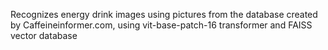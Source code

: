 Recognizes energy drink images using pictures from the database created by Caffeineinformer.com, using vit-base-patch-16 transformer and FAISS vector database
